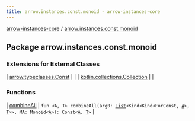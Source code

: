 ```yaml
---
title: arrow.instances.const.monoid - arrow-instances-core
---
```


[arrow-instances-core](../index.html) / [arrow.instances.const.monoid](./index.html)

## Package arrow.instances.const.monoid

### Extensions for External Classes

| [arrow.typeclasses.Const](arrow.typeclasses.-const/index.html) |  |
| [kotlin.collections.Collection](kotlin.collections.-collection/index.html) |  |

### Functions

| [combineAll](combine-all.html) | `fun <A, T> combineAll(arg0: `[`List`](https://kotlinlang.org/api/latest/jvm/stdlib/kotlin.collections/-list/index.html)`<Kind<Kind<ForConst, `[`A`](combine-all.html#A)`>, `[`T`](combine-all.html#T)`>>, MA: Monoid<`[`A`](combine-all.html#A)`>): Const<`[`A`](combine-all.html#A)`, `[`T`](combine-all.html#T)`>` |


